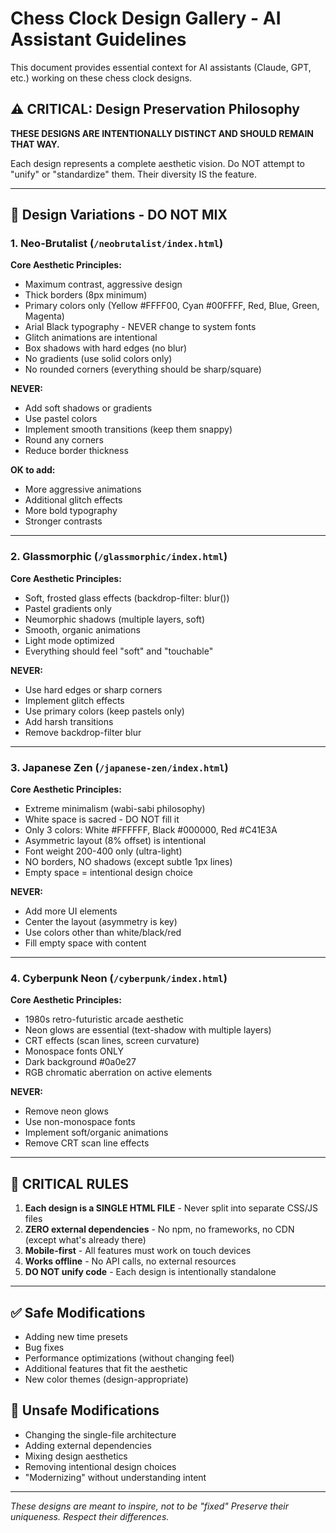 # Chess Clock Design Gallery - AI Assistant Guidelines

This document provides essential context for AI assistants (Claude, GPT, etc.) working on these chess clock designs.

## ⚠️ CRITICAL: Design Preservation Philosophy

**THESE DESIGNS ARE INTENTIONALLY DISTINCT AND SHOULD REMAIN THAT WAY.**

Each design represents a complete aesthetic vision. Do NOT attempt to "unify" or "standardize" them. Their diversity IS the feature.

---

## 🎨 Design Variations - DO NOT MIX

### 1. Neo-Brutalist (`/neobrutalist/index.html`)

**Core Aesthetic Principles:**
- Maximum contrast, aggressive design
- Thick borders (8px minimum)
- Primary colors only (Yellow #FFFF00, Cyan #00FFFF, Red, Blue, Green, Magenta)
- Arial Black typography - NEVER change to system fonts
- Glitch animations are intentional
- Box shadows with hard edges (no blur)
- No gradients (use solid colors only)
- No rounded corners (everything should be sharp/square)

**NEVER:**
- Add soft shadows or gradients
- Use pastel colors
- Implement smooth transitions (keep them snappy)
- Round any corners
- Reduce border thickness

**OK to add:**
- More aggressive animations
- Additional glitch effects
- More bold typography
- Stronger contrasts

---

### 2. Glassmorphic (`/glassmorphic/index.html`)

**Core Aesthetic Principles:**
- Soft, frosted glass effects (backdrop-filter: blur())
- Pastel gradients only
- Neumorphic shadows (multiple layers, soft)
- Smooth, organic animations
- Light mode optimized
- Everything should feel "soft" and "touchable"

**NEVER:**
- Use hard edges or sharp corners
- Implement glitch effects
- Use primary colors (keep pastels only)
- Add harsh transitions
- Remove backdrop-filter blur

---

### 3. Japanese Zen (`/japanese-zen/index.html`)

**Core Aesthetic Principles:**
- Extreme minimalism (wabi-sabi philosophy)
- White space is sacred - DO NOT fill it
- Only 3 colors: White #FFFFFF, Black #000000, Red #C41E3A
- Asymmetric layout (8% offset) is intentional
- Font weight 200-400 only (ultra-light)
- NO borders, NO shadows (except subtle 1px lines)
- Empty space = intentional design choice

**NEVER:**
- Add more UI elements
- Center the layout (asymmetry is key)
- Use colors other than white/black/red
- Fill empty space with content

---

### 4. Cyberpunk Neon (`/cyberpunk/index.html`)

**Core Aesthetic Principles:**
- 1980s retro-futuristic arcade aesthetic
- Neon glows are essential (text-shadow with multiple layers)
- CRT effects (scan lines, screen curvature)
- Monospace fonts ONLY
- Dark background #0a0e27
- RGB chromatic aberration on active elements

**NEVER:**
- Remove neon glows
- Use non-monospace fonts
- Implement soft/organic animations
- Remove CRT scan line effects

---

## 🚫 CRITICAL RULES

1. **Each design is a SINGLE HTML FILE** - Never split into separate CSS/JS files
2. **ZERO external dependencies** - No npm, no frameworks, no CDN (except what's already there)
3. **Mobile-first** - All features must work on touch devices
4. **Works offline** - No API calls, no external resources
5. **DO NOT unify code** - Each design is intentionally standalone

---

## ✅ Safe Modifications

- Adding new time presets
- Bug fixes
- Performance optimizations (without changing feel)
- Additional features that fit the aesthetic
- New color themes (design-appropriate)

## 🚫 Unsafe Modifications

- Changing the single-file architecture
- Adding external dependencies
- Mixing design aesthetics
- Removing intentional design choices
- "Modernizing" without understanding intent

---

*These designs are meant to inspire, not to be "fixed"*
*Preserve their uniqueness. Respect their differences.*
